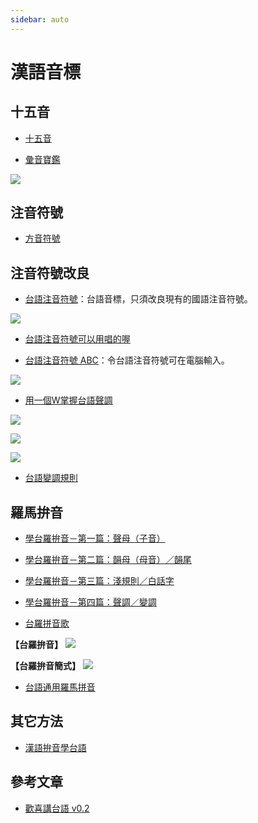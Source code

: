 ```yaml
---
sidebar: auto
---
```


# 漢語音標

## 十五音

 - [十五音](./shi_wu_yin/)

 - [彙音寶鑑](/d02/hui_yin/)

![](../picts/Wui_Chen_Qu-Shi_Wu_Yin.png)

## 注音符號

 - [方音符號](fang_yin/)

## 注音符號改良

 - [台語注音符號](https://www.youtube.com/watch?v=EEndKSmeG5I&list=PL3-KKGFJdGz0lOJXfmMOZOUpYSC94TJxX)：台語音標，只須改良現有的國語注音符號。

![](../picts/Tai_Yu_Zhu_Yin.png)

 - [台語注音符號可以用唱的喔](https://www.youtube.com/watch?v=vEulNQ-NWzY&list=PL3-KKGFJdGz0lOJXfmMOZOUpYSC94TJxX&index=4)

 - [台語注音符號 ABC](https://www.youtube.com/watch?v=k2Bxdl_uhoA&list=PL3-KKGFJdGz0lOJXfmMOZOUpYSC94TJxX&index=6)：令台語注音符號可在電腦輸入。

![](../picts/Tai_Yu_Zhu_Yin_ABC.png)

 - [用一個W掌握台語聲調](https://www.youtube.com/watch?v=lfSNWNlcNeA&list=PL3-KKGFJdGz0lOJXfmMOZOUpYSC94TJxX&index=2)

![](../picts/Tai_Yu_Zhu_Yin-7_Shen_Diao.png)

![](../picts/Tai_Yu_Zhu_Yin-7_Shen_Diao-A.png)

![](../picts/Tai_Yu_Zhu_Yin-7_Shen_Diao-B.png)

 - [台語變調規則](https://www.youtube.com/watch?v=fyfTqM8UMg8&list=PL3-KKGFJdGz0lOJXfmMOZOUpYSC94TJxX&index=3)

## 羅馬拚音

 - [學台羅拚音－第一篇：聲母（子音）](https://www.youtube.com/watch?v=92q7mAF_8EY)
 - [學台羅拚音－第二篇：韻母（母音）／韻尾](https://www.youtube.com/watch?v=D2uxHOKkpFY&t=0s)
 - [學台羅拚音－第三篇：淺規則／白話字](https://www.youtube.com/watch?v=GxLz5pkHqO4&t=0s)
 - [學台羅拚音－第四篇：聲調／變調](https://www.youtube.com/watch?v=TO5i0dZ7xVA&t=0s)

 - [台羅拼音歌](https://www.youtube.com/watch?v=QZt43n9NAnI)

**【台羅拚音】**
![](../picts/Wui_Chen_Qu-Tai_Luo_Pin_Yin.png)

**【台羅拚音簡式】**
![](../picts/Wui_Chen_Qu-Tai_Luo_Pin_Yin_Jian.png)

 - [台語通用羅馬拼音](https://www.youtube.com/watch?v=2dVO4OkjOU8)


## 其它方法

 - [漢語拚音學台語](https://www.youtube.com/watch?v=k2Bxdl_uhoA)


## 參考文章

 - [歡喜講台語 v0.2](https://blog.xuite.net/hn88196555/twblog/92391128)
